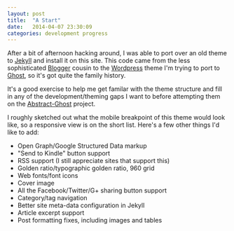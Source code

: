 ```yaml
---
layout: post
title:  "A Start"
date:   2014-04-07 23:30:09
categories: development progress
---
```


After a bit of afternoon hacking around, I was able to port over an old theme to [Jekyll](http://jekyllrb.com) and install it on this site. This code came from the less sophisticated [Blogger](http://blogger.com) cousin to the [Wordpress](http://www.wordpress.org) theme I'm trying to port to [Ghost](http://ghost.org), so it's got quite the family history.  

It's a good exercise to help me get familar with the theme structure and fill in any of the development/theming gaps I want to before attempting them on the [Abstract-Ghost](https://github.com/cbajgier/abstract-ghost) project.

I roughly sketched out what the mobile breakpoint of this theme would look like, so a responsive view is on the short list. Here's a few other things I'd like to add:

* Open Graph/Google Structured Data markup
* "Send to Kindle" button support
* RSS support (I still appreciate sites that support this)
* Golden ratio/typographic golden ratio, 960 grid
* Web fonts/font icons
* Cover image
* All the Facebook/Twitter/G+ sharing button support
* Category/tag navigation
* Better site meta-data configuration in Jekyll
* Article excerpt support
* Post formatting fixes, including images and tables